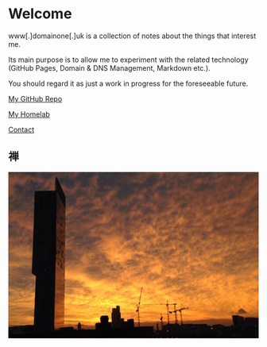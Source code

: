 # Welcome

www[.]domainone[.]uk is a collection of notes about the things that interest me. 

Its main purpose is to allow me to experiment with the related technology (GitHub Pages, Domain & DNS Management, Markdown etc.).

You should regard it as just a work in progress for the foreseeable future.

[My GitHub Repo](https://github.com/m-xen)

[My Homelab](/homelab/lab.md)

[Contact](/about/contact.md)  
  
## 禅  

![](/assets/IMG_0078.JPG "Manchester, UK")
